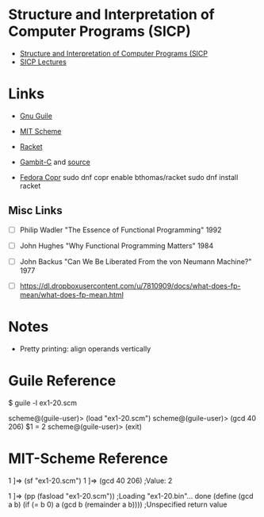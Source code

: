 

# Structure and Interpretation of Computer Programs (SICP)
- [Structure and Interpretation of Computer Programs (SICP](https://mitpress.mit.edu/sicp/full-text/book/book.html)
- [SICP Lectures](https://groups.csail.mit.edu/mac/classes/6.001/abelson-sussman-lectures/)

# Links
- [Gnu Guile](https://www.gnu.org/software/guile/)
- [MIT Scheme](https://www.gnu.org/software/mit-scheme/)
- [Racket](http://racket-lang.org/)
- [Gambit-C](http://gambitscheme.org/) and [source](https://github.com/gambit/gambit)


- [Fedora Copr](https://copr.fedorainfracloud.org/coprs/bthomas/racket/)
    sudo dnf copr enable bthomas/racket
    sudo dnf install racket

## Misc Links
-[ ] Philip Wadler "The Essence of Functional Programming" 1992
-[ ] John Hughes "Why Functional Programming Matters" 1984
-[ ] John Backus "Can We Be Liberated From the von Neumann Machine?" 1977
-[ ] https://dl.dropboxusercontent.com/u/7810909/docs/what-does-fp-mean/what-does-fp-mean.html


# Notes
- Pretty printing: align operands vertically


# Guile Reference
$ guile -l ex1-20.scm

scheme@(guile-user)> (load "ex1-20.scm")
scheme@(guile-user)> (gcd 40 206)
$1 = 2
scheme@(guile-user)> (exit)

# MIT-Scheme Reference
1 ]=> (sf "ex1-20.scm")
1 ]=> (gcd 40 206)
;Value: 2

1 ]=> (pp (fasload "ex1-20.scm"))
;Loading "ex1-20.bin"... done
(define (gcd a b) (if (= b 0) a (gcd b (remainder a b))))
;Unspecified return value


